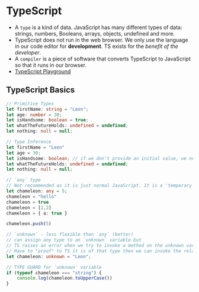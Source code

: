 # TypeScript

- A `type` is a kind of data. JavaScript has many different types of data: strings, numbers, Booleans, arrays, objects, undefined and more.
- TypeScript does not run in the web browser. We only use the language in our code editor for **development**. TS exists for the _benefit of the developer_.
- A `compiler` is a piece of software that converts TypeScript to JavaScript so that it runs in our browser.
- [TypeScript Playground](https://www.typescriptlang.org/)

## TypeScript Basics

```ts
// Primitive Types
let firstName: string = "Leon";
let age: number = 30;
let isHandsome: boolean = true;
let whatTheFutureHolds: undefined = undefined;
let nothing: null = null;

// Type Inference
let firstName = "Leon"
let age = 30;
let isHandsome: boolean; // if we don't provide an initial value, we need to provide a type.
let whatTheFutureHolds: undefined = undefined;
let nothing: null = null;

// `any` type
// Not recommended as it is just normal JavaScript. It is a 'temporary' escape type.
let chameleon: any = 5;
chameleon = "hello"
chameleon = true
chameleon = [1,2]
chameleon = { a: true }

chameleon.push(5)

// `unknown` - less flexible than `any` (better)
// can assign any type to an `unknown` variable but
// TS raises an error when we try to invoke a method on the unknown variable
// Have to "proof" to TS it is of that type then we can invoke the related methods (TYPE GUARD)
let chameleon: unknown = "Leon";

// TYPE GUARD for `unknown` variable
if (typeof chameleon === "string") {
    console.log(chameleon.toUpperCase())
}
```